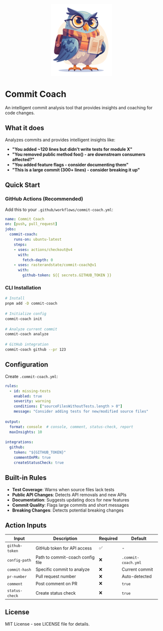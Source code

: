 <div align="center">
  <img src=".github/assets/commit-coach.png" alt="Commit Coach Owl Mascot" width="200" />
</div>

# Commit Coach

An intelligent commit analysis tool that provides insights and coaching for code changes.

## What it does

Analyzes commits and provides intelligent insights like:
- **"You added ~120 lines but didn't write tests for module X"**
- **"You removed public method foo() - are downstream consumers affected?"**
- **"You added feature flags - consider documenting them"**
- **"This is a large commit (300+ lines) - consider breaking it up"**

## Quick Start

### GitHub Actions (Recommended)

Add this to your `.github/workflows/commit-coach.yml`:

```yaml
name: Commit Coach
on: [push, pull_request]
jobs:
  commit-coach:
    runs-on: ubuntu-latest
    steps:
    - uses: actions/checkout@v4
      with:
        fetch-depth: 0
    - uses: rasterandstate/commit-coach@v1
      with:
        github-token: ${{ secrets.GITHUB_TOKEN }}
```

### CLI Installation

```bash
# Install
pnpm add -D commit-coach

# Initialize config
commit-coach init

# Analyze current commit
commit-coach analyze

# GitHub integration
commit-coach github --pr 123
```

## Configuration

Create `.commit-coach.yml`:

```yaml
rules:
  - id: missing-tests
    enabled: true
    severity: warning
    conditions: ["sourceFilesWithoutTests.length > 0"]
    message: "Consider adding tests for new/modified source files"

output:
  format: console  # console, comment, status-check, report
  maxInsights: 10

integrations:
  github:
    token: "${GITHUB_TOKEN}"
    commentOnPR: true
    createStatusCheck: true
```

## Built-in Rules

- **Test Coverage**: Warns when source files lack tests
- **Public API Changes**: Detects API removals and new APIs
- **Documentation**: Suggests updating docs for new features
- **Commit Quality**: Flags large commits and short messages
- **Breaking Changes**: Detects potential breaking changes

## Action Inputs

| Input | Description | Required | Default |
|-------|-------------|----------|---------|
| `github-token` | GitHub token for API access | ✅ | - |
| `config-path` | Path to commit-coach config file | ❌ | `.commit-coach.yml` |
| `commit-hash` | Specific commit to analyze | ❌ | Current commit |
| `pr-number` | Pull request number | ❌ | Auto-detected |
| `comment` | Post comment on PR | ❌ | `true` |
| `status-check` | Create status check | ❌ | `true` |

## License

MIT License - see LICENSE file for details.